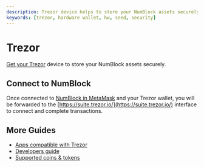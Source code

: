 ```yaml
---
description: Trezor device helps to store your NumBlock assets securely
keywords: [trezor, hardware wallet, hw, seed, security]
---
```


# Trezor

[Get your Trezor](https://trezor.io/#comparison) device to store your NumBlock assets securely.

## Connect to NumBlock

Once connected to [NumBlock in MetaMask](/docs/foundational-topics/wallets/metamask/) and your Trezor wallet, you will be forwarded to the [https://suite.trezor.io/](https://suite.trezor.io/) interface to connect and complete transactions.

## More Guides

- [Apps compatible with Trezor](https://wiki.trezor.io/User_manual:Trezor_Apps)
- [Developers guide](https://wiki.trezor.io/Developers_guide)
- [Supported coins & tokens](https://trezor.io/coins/)